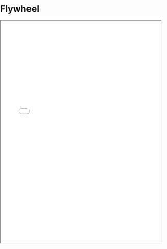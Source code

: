 # Flywheel

<style>
    body, html {
        width: 100%;
        height: 100%;
        margin: 0;
        padding: 0;

    }

    .iframe {
        width: 100%; 
        border: none; 
        background-color: white;
    }

</style>

<iframe width = "100%" height="700" src="local.html"></iframe>